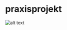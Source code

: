 # praxisprojekt

![alt text](https://github.com/lxrs312/praxisprojekt/blob/main/images/word_correct_handwritten.png?raw=true)